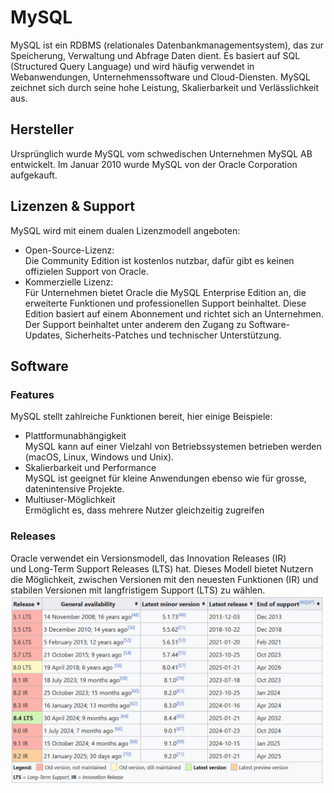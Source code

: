 # MySQL
MySQL ist ein RDBMS (relationales Datenbankmanagementsystem), das zur Speicherung, Verwaltung und Abfrage Daten dient. Es basiert auf SQL (Structured Query Language) und wird häufig verwendet in Webanwendungen, Unternehmenssoftware und Cloud-Diensten. MySQL zeichnet sich durch seine hohe Leistung, Skalierbarkeit und Verlässlichkeit aus.

## Hersteller
Ursprünglich wurde MySQL vom schwedischen Unternehmen MySQL AB entwickelt. Im Januar 2010 wurde MySQL von der Oracle Corporation aufgekauft. 

## Lizenzen & Support
MySQL wird mit einem dualen Lizenzmodell angeboten: 
- Open-Source-Lizenz: \
  Die Community Edition ist kostenlos nutzbar, dafür gibt es keinen offizielen Support von Oracle.
- Kommerzielle Lizenz: \
  Für Unternehmen bietet Oracle die MySQL Enterprise Edition an, die erweiterte Funktionen und professionellen Support beinhaltet. Diese Edition basiert auf einem Abonnement und richtet sich an Unternehmen. Der Support beinhaltet unter anderem den Zugang zu Software-Updates, Sicherheits-Patches und technischer Unterstützung.


## Software 

### Features

MySQL stellt zahlreiche Funktionen bereit, hier einige Beispiele:
- Plattformunabhängigkeit \
  MySQL kann auf einer Vielzahl von Betriebssystemen betrieben werden (macOS, Linux, Windows und Unix). 
- Skalierbarkeit und Performance \
  MySQL ist geeignet für kleine Anwendungen ebenso wie für grosse, datenintensive Projekte.
- Multiuser-Möglichkeit \
  Ermöglicht es, dass mehrere Nutzer gleichzeitig zugreifen


### Releases
Oracle verwendet ein Versionsmodell, das Innovation Releases (IR) und Long-Term Support Releases (LTS) hat. Dieses Modell bietet Nutzern die Möglichkeit, zwischen Versionen mit den neuesten Funktionen (IR) und stabilen Versionen mit langfristigem Support (LTS) zu wählen.
![Releases](../pictures/Releases.jpg)
